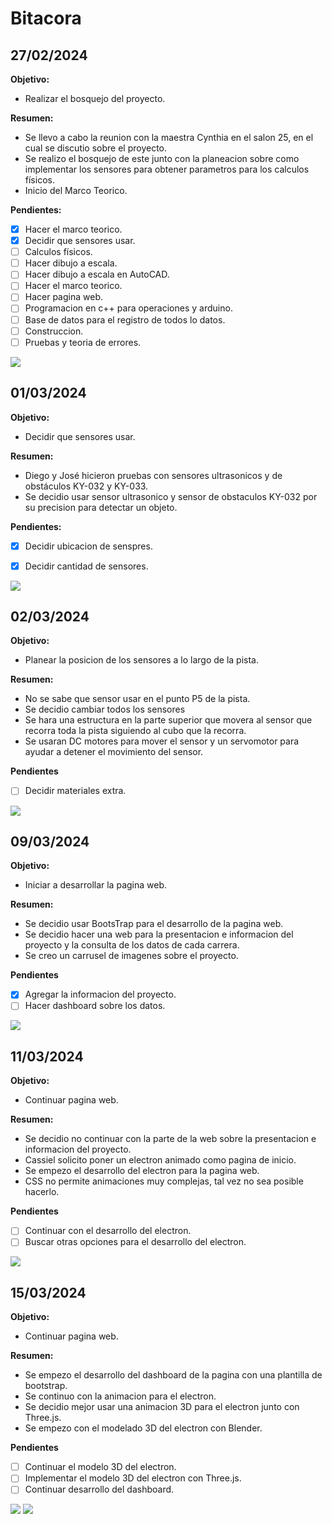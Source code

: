 # Bitacora

## 27/02/2024
**Objetivo:** 

- Realizar el bosquejo del proyecto.

**Resumen:**

- Se llevo a cabo la reunion con la maestra Cynthia en el salon 25, en el cual se discutio sobre el proyecto.
- Se realizo el bosquejo de este junto con la planeacion sobre como implementar los sensores para obtener parametros para los calculos físicos.
- Inicio del Marco Teorico.

**Pendientes:** 

- [x] Hacer el marco teorico.
- [x] Decidir que sensores usar.
- [ ] Calculos físicos.
- [ ] Hacer dibujo a escala.
- [ ] Hacer dibujo a escala en AutoCAD.
- [ ] Hacer el marco teorico.
- [ ] Hacer pagina web.
- [ ] Programacion en c++ para operaciones y arduino.
- [ ] Base de datos para el registro de todos lo datos.
- [ ] Construccion.
- [ ] Pruebas y teoria de errores.

![](img/Pizarron.png)

## 01/03/2024

**Objetivo:**

- Decidir que sensores usar.

**Resumen:**

- Diego y José hicieron pruebas con sensores ultrasonicos y de obstáculos KY-032 y KY-033.
- Se decidio usar sensor ultrasonico y sensor de obstaculos KY-032 por su precision para detectar un objeto.

**Pendientes:**

- [x] Decidir ubicacion de senspres.
- [x] Decidir cantidad de sensores.


![](img/KY-032.png)


## 02/03/2024

**Objetivo:**

- Planear la posicion de los sensores a lo largo de la pista.

**Resumen:**

- No se sabe que sensor usar en el punto P5 de la pista.
- Se decidio cambiar todos los sensores
- Se hara una estructura en la parte superior que movera al sensor que recorra toda la pista siguiendo al cubo que la recorra.
- Se usaran DC motores para mover el sensor y un servomotor para ayudar a detener el movimiento del sensor.

**Pendientes**

- [ ] Decidir materiales extra.

![](img/Pizarron_Sensores.png)

## 09/03/2024

**Objetivo:**

- Iniciar a desarrollar la pagina web.

**Resumen:**

- Se decidio usar BootsTrap para el desarrollo de la pagina web.
- Se decidio hacer una web para la presentacion e informacion del proyecto y la consulta de los datos de cada carrera.
- Se creo un carrusel de imagenes sobre el proyecto.

**Pendientes**

- [x] Agregar la informacion del proyecto.
- [ ] Hacer dashboard sobre los datos.

![](img/Carrusel.png)

## 11/03/2024

**Objetivo:**

- Continuar pagina web.

**Resumen:**

- Se decidio no continuar con la parte de la web sobre la presentacion e informacion del proyecto.
- Cassiel solicito poner un electron animado como pagina de inicio.
- Se empezo el desarrollo del electron para la pagina web.
- CSS no permite animaciones muy complejas, tal vez no sea posible hacerlo.

**Pendientes**

- [ ] Continuar con el desarrollo del electron.
- [ ] Buscar otras opciones para el desarrollo del electron.

![](img/Electron.png)

## 15/03/2024

**Objetivo:**

- Continuar pagina web.

**Resumen:**

- Se empezo el desarrollo del dashboard de la pagina con una plantilla de bootstrap.
- Se continuo con la animacion para el electron.
- Se decidio mejor usar una animacion 3D para el electron junto con Three.js.
- Se empezo con el modelado 3D del electron con Blender.


**Pendientes**

- [ ] Continuar el modelo 3D del electron.
- [ ] Implementar el modelo 3D del electron con Three.js.
- [ ] Continuar desarrollo del dashboard.

![](img/Dashboard.png)
![](img/Electron_3D.png)
